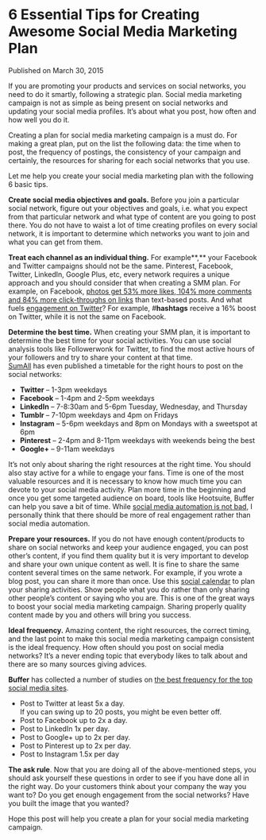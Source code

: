 # 6 Essential Tips for Creating Awesome Social Media Marketing Plan

Published on March 30, 2015

If you are promoting your products and services on social networks, you need to do it smartly, following a strategic plan. Social media marketing campaign is not as simple as being present on social networks and updating your social media profiles. It’s about what you post, how often and how well you do it.

Creating a plan for social media marketing campaign is a must do. For making a great plan, put on the list the following data: the time when to post, the frequency of postings, the consistency of your campaign and certainly, the resources for sharing for each social networks that you use.

Let me help you create your social media marketing plan with the following 6 basic tips.

**Create social media objectives and goals.** Before you join a particular social network, figure out your objectives and goals, i.e. what you expect from that particular network and what type of content are you going to post there. You do not have to waist a lot of time creating profiles on every social network, it is important to determine which networks you want to join and what you can get from them.

**Treat each channel as an individual thing.** For example**,** your Facebook and Twitter campaigns should not be the same. Pinterest, Facebook, Twitter, LinkedIn, Google Plus, etc, every network requires a unique approach and you should consider that when creating a SMM plan. For example, on Facebook, [photos get 53% more likes, 104% more comments and 84% more click-throughs on links](http://blog.bufferapp.com/7-facebook-stats-you-should-know-for-a-more-engaging-page) than text-based posts. And what fuels [engagement on Twitter](https://blog.twitter.com/2014/what-fuels-a-tweets-engagement)? For example, #**hashtags** receive a 16% boost on Twitter, while it is not the same on Facebook.

**Determine the best time.** When creating your SMM plan, it is important to determine the best time for your social activities. You can use social analysis tools like Followerwonk for Twitter, to find the most active hours of your followers and try to share your content at that time.  
[SumAll](http://blog.sumall.com/journal/timing-everything-post-smarter-meow.html) has even published a timetable for the right hours to post on the social networks:

- **Twitter** – 1-3pm weekdays
- **Facebook** – 1-4pm and 2-5pm weekdays
- **LinkedIn** – 7-8:30am and 5-6pm Tuesday, Wednesday, and Thursday
- **Tumblr** – 7-10pm weekdays and 4pm on Fridays
- **Instagram** – 5-6pm weekdays and 8pm on Mondays with a sweetspot at 6pm
- **Pinterest** – 2-4pm and 8-11pm weekdays with weekends being the best
- **Google+** – 9-11am weekdays

It’s not only about sharing the right resources at the right time. You should also stay active for a while to engage your fans. Time is one of the most valuable resources and it is necessary to know how much time you can devote to your social media activity. Plan more time in the beginning and once you get some targeted audience on board, tools like Hootsuite, Buffer can help you save a bit of time. While [social media automation is not bad](https://www.seocentury.com/blog/social-media-marketing-automation-good-or-bad/), I personally think that there should be more of real engagement rather than social media automation.

**Prepare your resources.** If you do not have enough content/products to share on social networks and keep your audience engaged, you can post other’s content, if you find them quality but it is very important to develop and share your own unique content as well. It is fine to share the same content several times on the same network. For example, if you wrote a blog post, you can share it more than once. Use this [social calendar](https://www.seocentury.com/social-calendar/) to plan your sharing activities. Show people what you do rather than only sharing other people’s content or saying who you are. This is one of the great ways to boost your social media marketing campaign. Sharing properly quality content made by you and others will bring you success.

**Ideal frequency.** Amazing content, the right resources, the correct timing, and the last point to make this social media marketing campaign consistent is the ideal frequency. How often should you post on social media networks? It’s a never ending topic that everybody likes to talk about and there are so many sources giving advices.

**Buffer** has collected a number of studies on [the best frequency for the top social media sites](https://blog.bufferapp.com/social-media-frequency-guide).

- Post to Twitter at least 5x a day.  
  If you can swing up to 20 posts, you might be even better off.
- Post to Facebook up to 2x a day.
- Post to LinkedIn 1x per day.
- Post to Google+ up to 2x per day.
- Post to Pinterest up to 2x per day.
- Post to Instagram 1.5x per day

**The ask rule**. Now that you are doing all of the above-mentioned steps, you should ask yourself these questions in order to see if you have done all in the right way. Do your customers think about your company the way you want to? Do you get enough engagement from the social networks? Have you built the image that you wanted?

Hope this post will help you create a plan for your social media marketing campaign.
	